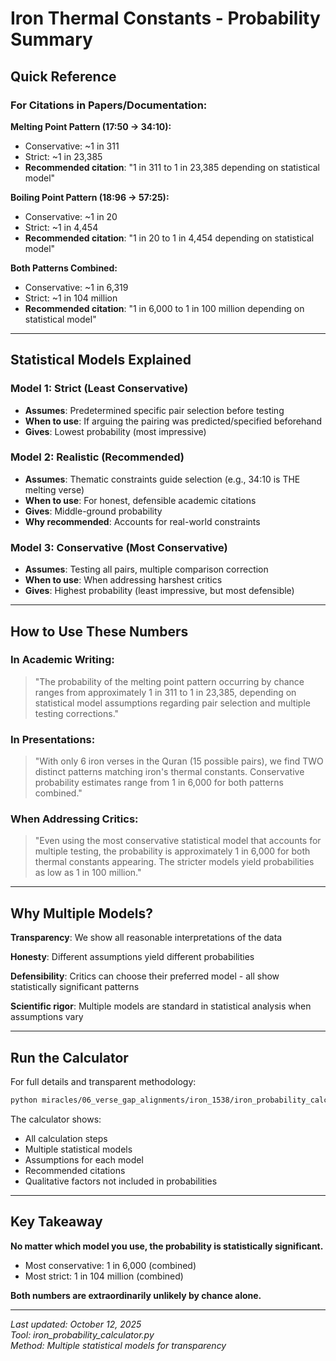 # Iron Thermal Constants - Probability Summary

## Quick Reference

### For Citations in Papers/Documentation:

**Melting Point Pattern (17:50 → 34:10):**
- Conservative: ~1 in 311
- Strict: ~1 in 23,385
- **Recommended citation**: "1 in 311 to 1 in 23,385 depending on statistical model"

**Boiling Point Pattern (18:96 → 57:25):**
- Conservative: ~1 in 20
- Strict: ~1 in 4,454
- **Recommended citation**: "1 in 20 to 1 in 4,454 depending on statistical model"

**Both Patterns Combined:**
- Conservative: ~1 in 6,319
- Strict: ~1 in 104 million
- **Recommended citation**: "1 in 6,000 to 1 in 100 million depending on statistical model"

---

## Statistical Models Explained

### Model 1: Strict (Least Conservative)
- **Assumes**: Predetermined specific pair selection before testing
- **When to use**: If arguing the pairing was predicted/specified beforehand
- **Gives**: Lowest probability (most impressive)

### Model 2: Realistic (Recommended)
- **Assumes**: Thematic constraints guide selection (e.g., 34:10 is THE melting verse)
- **When to use**: For honest, defensible academic citations
- **Gives**: Middle-ground probability
- **Why recommended**: Accounts for real-world constraints

### Model 3: Conservative (Most Conservative)
- **Assumes**: Testing all pairs, multiple comparison correction
- **When to use**: When addressing harshest critics
- **Gives**: Highest probability (least impressive, but most defensible)

---

## How to Use These Numbers

### In Academic Writing:
> "The probability of the melting point pattern occurring by chance ranges from approximately 1 in 311 to 1 in 23,385, depending on statistical model assumptions regarding pair selection and multiple testing corrections."

### In Presentations:
> "With only 6 iron verses in the Quran (15 possible pairs), we find TWO distinct patterns matching iron's thermal constants. Conservative probability estimates range from 1 in 6,000 for both patterns combined."

### When Addressing Critics:
> "Even using the most conservative statistical model that accounts for multiple testing, the probability is approximately 1 in 6,000 for both thermal constants appearing. The stricter models yield probabilities as low as 1 in 100 million."

---

## Why Multiple Models?

**Transparency**: We show all reasonable interpretations of the data

**Honesty**: Different assumptions yield different probabilities

**Defensibility**: Critics can choose their preferred model - all show statistically significant patterns

**Scientific rigor**: Multiple models are standard in statistical analysis when assumptions vary

---

## Run the Calculator

For full details and transparent methodology:

```bash
python miracles/06_verse_gap_alignments/iron_1538/iron_probability_calculator.py
```

The calculator shows:
- All calculation steps
- Multiple statistical models
- Assumptions for each model
- Recommended citations
- Qualitative factors not included in probabilities

---

## Key Takeaway

**No matter which model you use, the probability is statistically significant.**

- Most conservative: 1 in 6,000 (combined)
- Most strict: 1 in 104 million (combined)

**Both numbers are extraordinarily unlikely by chance alone.**

---

_Last updated: October 12, 2025_  
_Tool: iron_probability_calculator.py_  
_Method: Multiple statistical models for transparency_
